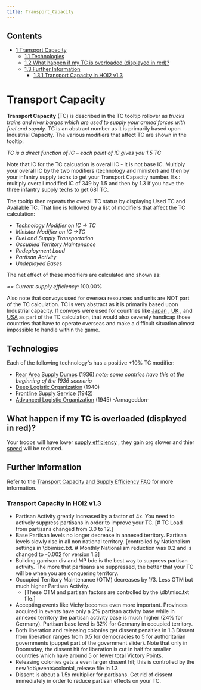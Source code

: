 ```yaml
---
title: Transport_Capacity
---
```

## Contents

-   [ 1 Transport Capacity ](#Transport_Capacity)
    -   [ 1.1 Technologies ](#Technologies)
    -   [ 1.2 What happen if my TC is overloaded (displayed in red)?
        ](#What_happen_if_my_TC_is_overloaded_.28displayed_in_red.29.3F)
    -   [ 1.3 Further Information ](#Further_Information)
        -   [ 1.3.1 Transport Capacity in HOI2 v1.3
            ](#Transport_Capacity_in_HOI2_v1.3)

#  Transport Capacity 

**Transport Capacity** (TC) is described in the TC tooltip rollover as
*trucks trains and river barges which are used to supply your armed
forces with fuel and supply.* TC is an abstract number as it is
primarily based upon Industrial Capacity. The various modifiers that
affect TC are shown in the tooltip:

*TC is a direct function of IC – each point of IC gives you 1.5 TC*

Note that IC for the TC calcuation is overall IC - it is not base IC.
Multiply your overall IC by the two modifiers (technology and minister)
and then by your infantry supply techs to get your Transport Capacity
number. Ex.: multiply overall modified IC of 349 by 1.5 and then by 1.3
if you have the three infantry supply techs to get 681 TC.

The tooltip then repeats the overall TC status by displaying Used TC and
Available TC. That line is followed by a list of modifiers that affect
the TC calculation:

-   *Technology Modifier on IC -\> TC*
-   *Minister Modifier on IC -\>TC*
-   *Fuel and Supply Transportation*
-   *Occupied Territory Maintenance*
-   *Redeployment Load*
-   *Partisan Activity*
-   *Undeployed Bases*

  
The net effect of these modifiers are calculated and shown as:

*== Current supply efficiency:* 100.00%

Also note that convoys used for oversea resources and units are NOT part
of the TC calculation. TC is very abstract as it is primarily based upon
Industrial capacity. If convoys were used for countries like
[Japan](/wiki/Japan "Japan") ,
[UK](/wiki/index.php?title=UK&action=edit&redlink=1 "UK (page does not exist)")
, and [USA](/wiki/USA "USA") as part of the TC calculation, that would
also severely handicap those countries that have to operate overseas and
make a difficult situation almost impossible to handle within the game.

##  Technologies 

Each of the following technology's has a positive +10% TC modifier:

-   [Rear Area Supply
    Dumps](/wiki/Infantry_Tech_Tree#Rear_Area_Supply_Dumps "Infantry Tech Tree") (1936)
    *note; some contries have this at the beginning of the 1936
    scenerio*
-   [Deep Logistic
    Organization](/wiki/Infantry_Tech_Tree#Deep_Logistic_Organization "Infantry Tech Tree")
    (1940)
-   [Frontline Supply
    Service](/wiki/Infantry_Tech_Tree#Frontline_Supply_Service "Infantry Tech Tree")
    (1942)
-   [Advanced Logistic
    Organization](/wiki/index.php?title=Advanced_Logistic_Organization&action=edit&redlink=1 "Advanced Logistic Organization (page does not exist)") (1945)
    -Armageddon-

##    What happen if my TC is overloaded (displayed in red)? 

Your troops will have lower [supply
efficiency](/wiki/index.php?title=Supply_efficiency&action=edit&redlink=1 "Supply efficiency (page does not exist)")
, they gain
[org](/wiki/index.php?title=Org&action=edit&redlink=1 "Org (page does not exist)")
slower and thier
[speed](/wiki/index.php?title=Speed&action=edit&redlink=1 "Speed (page does not exist)")
will be reduced.

##  Further Information 

Refer to the [Transport Capacity and Supply Efficiency
FAQ](/wiki/Transport_Capacity_and_Supply_Efficiency_FAQ "Transport Capacity and Supply Efficiency FAQ")
for more information.

###  Transport Capacity in HOI2 v1.3 

-   Partisan Activity greatly increased by a factor of 4x. You need to
    actively suppress partisans in order to improve your TC. \[# TC Load
    from partisans changed from 3.0 to 12.\]
-   Base Partisan levels no longer decrease in annexed territory.
    Partisan levels slowly rise in all non national territory.
    \[controlled by Nationalism settings in \db\misc.txt. \# Monthly
    Nationalism reduction was 0.2 and is changed to -0.002 for version
    1.3\]
-   Building garrison div and MP bde is the best way to suppress
    partisan activity. The more that partisans are suppressed, the
    better that your TC will be when you are conquering territory.
-   Occupied Territory Maintenance (OTM) decreases by 1/3. Less OTM but
    much higher Partisan Activity.
    -   \[These OTM and partisan factors are controlled by the
        \db\misc.txt file.\]
-   Accepting events like Vichy becomes even more important. Provinces
    acquired in events have only a 2% partisan activity base while in
    annexed territory the partisan activity base is much higher (24% for
    Germany). Partisan base level is 32% for Germany in occupied
    territory.
-   Both liberation and releasing colonies get dissent penalties in 1.3
    Dissent from liberation ranges from 0.5 for democracies to 5 for
    authoritarian governments (puppet part of the government slider).
    Note that only in Doomsday, the dissent hit for liberation is cut in
    half for smaller countries which have around 5 or fewer total
    Victory Points.
-   Releasing colonies gets a even larger dissent hit; this is
    controlled by the new \db\events\colonial_release file in 1.3
-   Dissent is about a 1.5x multiplier for partisans. Get rid of dissent
    immediately in order to reduce partisan effects on your TC.
